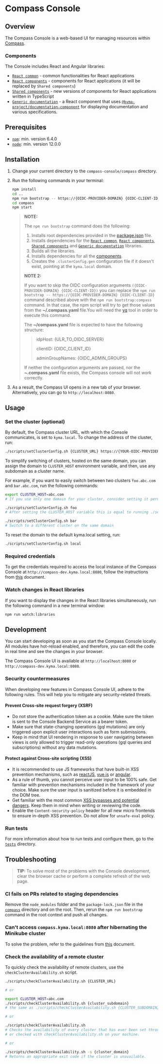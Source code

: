 # Compass Console

## Overview

The Compass Console is a web-based UI for managing resources within [Compass](https://github.com/kyma-incubator/compass).

### Components

The Console includes React and Angular libraries:

- [`React common`](./common) - common functionalities for React applications
- [`React components`](./components/react) - components for React applications (it will be replaced by `Shared components`)
- [`Shared components`](./components/shared) - new versions of components for React applications written in TypeScript
- [`Generic documentation`](./components/generic-documentation) - a React component that uses [`@kyma-project/documentation-component`](https://github.com/kyma-incubator/documentation-component) for displaying documentation and various specifications.

## Prerequisites

- [`npm`](https://www.npmjs.com/): min. version 6.4.0
- [`node`](https://nodejs.org/en/): min. version 12.0.0

## Installation

1. Change your current directory to the `compass-console/compass` directory.

2. Run the following commands in your terminal:

   ```bash
   npm install
   cd ..
   npm run bootstrap -- https://{OIDC-PROVIDER-DOMAIN} {OIDC-CLIENT-ID}
   cd compass
   npm start
   ```

   > **NOTE:**
   >
   > The `npm run bootstrap` command does the following:
   >
   > 1. Installs root dependencies provided in the [package.json](./package.json) file.
   > 2. Installs dependencies for the [`React common`](./common), [`React components`](./components/react), [`Shared components`](./components/shared) and [`Generic documentation`](./components/generic-documentation) libraries.
   > 3. Builds all the libraries.
   > 4. Installs dependencies for all the [components](#components).
   > 5. Creates the `.clusterConfig.gen` configuration file if it doesn't exist, pointing at the `kyma.local` domain.
   >
   > **NOTE 2:**
   >
   > If you want to skip the OIDC configuration arguments `({OIDC-PROVIDER-DOMAIN} {OIDC-CLIENT-ID})` you can replace the `npm run bootstrap -- https://{OIDC-PROVIDER-DOMAIN} {OIDC-CLIENT-ID}` command described above with the `npm run bootstrap:compass` command. In that case, the npm script will try to get those values from the **~/.compass.yaml** file.You will need the [yq](https://mikefarah.gitbook.io/yq/) tool in order to execute this command.
   >
   > The **~/compass.yaml** file is expected to have the following structure:
   >
   > > idpHost: {ULR_TO_OIDC_SERVER}
   > >
   > > clientID: {OIDC_CLIENT_ID}
   > >
   > > adminGroupNames: {OIDC_ADMIN_GROUPS}
   >
   > If neither the configuration arguments are passed, nor the **~\.compass.yaml** file exists, the Compass console will not work correctly.

3. As a result, the Compass UI opens in a new tab of your browser. Alternatively, you can go to `http://localhost:8080`.

## Usage

### Set the cluster (optional)

By default, the Compass cluster URL, with which the Console communicates, is set to `kyma.local`. To change the address of the cluster, run:

```bash
./scripts/setClusterConfig.sh {CLUSTER_URL} https://{YOUR-OIDC-PROVIDER-DOMAIN} {YOUR-OIDC-CLIENT-ID}
```

To simplify switching of clusters, hosted on the same domain, you can assign the domain to `CLUSTER_HOST` environment variable, and then, use any subdomain as a cluster name.

For example, if you want to easily switch between two clusters `foo.abc.com` and `bar.abc.com`, run the following commands:

```bash
export CLUSTER_HOST=abc.com
# If you use only one domain for your cluster, consider setting it permanently in your shell.

./scripts/setClusterConfig.sh foo
# After setting the CLUSTER_HOST variable this is equal to running ./scripts/.setClusterConfig foo.abc.com

./scripts/setClusterConfig.sh bar
# Switch to a different cluster on the same domain
```

To reset the domain to the default kyma.local setting, run:

```bash
./scripts/setClusterConfig.sh local
```

### Required credentials

To get the credentials required to access the local instance of the Compass Console at `http://compass-dev.kyma.local:8080`, follow the instructions from [this](https://kyma-project.io/docs/master/root/kyma#installation-install-kyma-on-a-cluster-access-the-cluster) document.

### Watch changes in React libraries

If you want to display the changes in the React libraries simultaneously, run the following command in a new terminal window:

```bash
npm run watch:libraries
```

## Development

You can start developing as soon as you start the Compass Console locally. All modules have hot-reload enabled, and therefore, you can edit the code in real time and see the changes in your browser.

The Compass Console UI is available at `http://localhost:8080` or `http://compass-dev.kyma.local:8080`.

### Security countermeasures

When developing new features in Compass Console UI, adhere to the following rules. This will help you to mitigate any security-related threats.

#### Prevent Cross-site request forgery (XSRF)

- Do not store the authentication token as a cookie. Make sure the token is sent to the Console Backend Service as a bearer token.
- Make sure that state-changing operations (gql mutations) are only triggered upon explicit user interactions such as form submissions.
- Keep in mind that UI rendering in response to user navigating between views is only allowed to trigger read-only operations (gql queries and subscriptions) without any data mutations.

#### Protect against Cross-site scripting (XSS)

- It is recommended to use JS frameworks that have built-in XSS prevention mechanisms, such as [reactJS](https://reactjs.org/docs/introducing-jsx.html#jsx-prevents-injection-attacks), [vue.js](https://vuejs.org/v2/guide/security.html#What-Vue-Does-to-Protect-You) or [angular](https://angular.io/guide/security#angulars-cross-site-scripting-security-model).
- As a rule of thumb, you cannot perceive user input to be 100% safe. Get familiar with prevention mechanisms included in the framework of your choice. Make sure the user input is sanitized before it is embedded in the DOM tree.
- Get familiar with the most common [XSS bypasses and potential dangers](https://stackoverflow.com/questions/33644499/what-does-it-mean-when-they-say-react-is-xss-protected). Keep them in mind when writing or reviewing the code.
- Enable the `Content-security-policy` header for all new micro frontends to ensure in-depth XSS prevention. Do not allow for `unsafe-eval` policy.

### Run tests

For more information about how to run tests and configure them, go to the [`tests`](tests) directory.

## Troubleshooting

> **TIP:** To solve most of the problems with the Console development, clear the browser cache or perform a complete refresh of the web page.

### CI fails on PRs related to staging dependencies

Remove the `node_modules` folder and the `package-lock.json` file in the [`compass`](./compass) directory and on the root. Then, rerun the `npm run bootstrap` command in the root context and push all changes.

### Can't access `compass.kyma.local:8080` after hibernating the Minikube cluster

To solve the problem, refer to the guidelines from [this](https://kyma-project.io/docs/#troubleshooting-basic-troubleshooting-can-t-log-in-to-the-console-after-hibernating-the-minikube-cluster) document.

### Check the availability of a remote cluster

To quickly check the availability of remote clusters, use the `checkClusterAvailability.sh` script.

```bash
./scripts/checkClusterAvailability.sh {CLUSTER_URL}

# or

export CLUSTER_HOST=abc.com
./scripts/checkClusterAvailability.sh {cluster_subdomain}
# the same as ./scripts/checkClusterAvailability.sh {CLUSTER_SUBDOMAIN}.abc.com

# or

./scripts/checkClusterAvailability.sh
# Checks the availability of every cluster that has ever been set through setClusterConfig.sh
# or checked with checkClusterAvailability.sh on your machine.

# or

./scripts/checkClusterAvailability.sh -s {cluster_domain}
# Returns an appropriate exit code if the cluster is unavailable.
```
